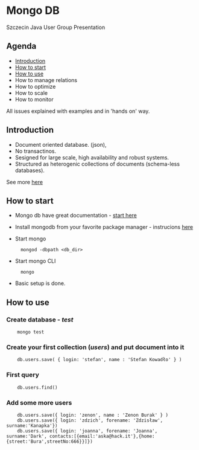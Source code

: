 # Mongo DB
Szczecin Java User Group Presentation

## Agenda
* [Introduction](#introduction)
* [How to start](#how-to-start)
* [How to use](#how-to-use)
* How to manage relations
* How to optimize
* How to scale
* How to monitor

All issues explained with examples and in 'hands on' way.

## Introduction
* Document oriented database. (json),
* No transactinos.
* Sesigned for large scale, high availability and robust systems.
* Structured as heterogenic collections of documents (schema-less databases).

See more [here](http://www.mongodb.org/display/DOCS/Introduction)

## How to start
* Mongo db have great documentation - [start here](http://www.mongodb.org/display/DOCS/Quickstart)
* Install mongodb from your favorite package manager - instrucions [here](http://www.mongodb.org/display/DOCS/Quickstart)
* Start mongo

        mongod -dbpath <db_dir>

* Start mongo CLI

        mongo

* Basic setup is done.

## How to use
### Create database - *test*
        mongo test

### Create your first collection (*users*) and put document into it
        db.users.save( { login: 'stefan', name : 'Stefan Kowadło' } )

### First query
        db.users.find()

### Add some more users
        db.users.save({ login: 'zenon', name : 'Zenon Burak' } )
        db.users.save({ login: 'zdzich', forename: 'Zdzisław', surname:'Kanapka'})
        db.users.save({ login: 'joanna', forename: 'Joanna', surname:'Dark', contacts:[{email:'aska@hack.it'},{home:{street:'Bura',streetNo:666}}]})





  